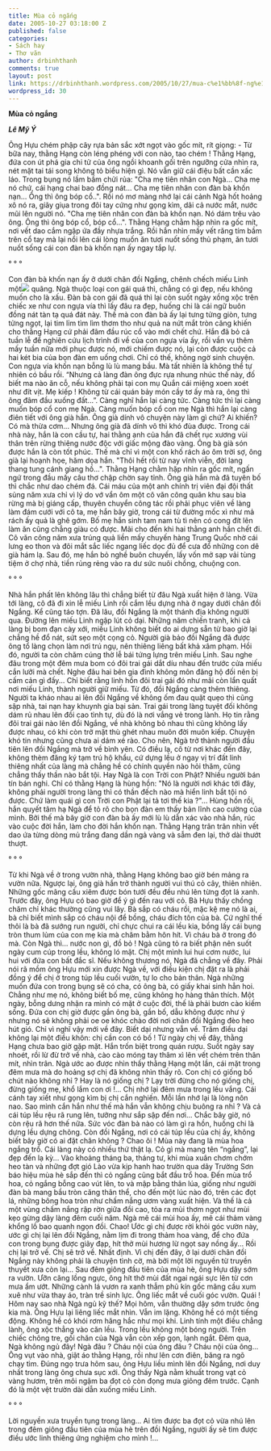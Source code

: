 ```yaml
---
title: Mùa cỏ ngắng
date: 2005-10-27 03:18:00 Z
published: false
categories:
- Sách hay
- Thơ văn
author: drbinhthanh
comments: true
layout: post
link: https://drbinhthanh.wordpress.com/2005/10/27/mua-c%e1%bb%8f-ng%e1%ba%afng/
wordpress_id: 30
---
```


**Mùa cỏ ngắng**


_**Lê Mỹ Ý**_


Ông Hựu chém phập cây rựa bản sắc xớt ngọt vào gốc mít, rít giọng: - Từ bữa nay, thằng Hạng còn léng phéng với con nào, tao chém ! Thằng Hạng, đứa con út phá gia chi tử của ông ngồi khoanh gối trên ngưỡng cửa nhìn ra, nét mặt tai tái song không tỏ biểu hiện gì. Nó vẫn giữ cái điệu bất cần xấc láo. Trong bụng nó lầm bầm chửi rủa: "Cha mẹ tiên nhân con Ngà... Cha mẹ nó chứ, cái hạng chai bao đồng nát... Cha mẹ tiên nhân con đàn bà khốn nạn... Ông thì ông bóp cổ..". Rồi nó mơ màng nhớ lại cái cảnh Ngà hốt hoảng xô nó ra, giãy giụa trong đôi tay cứng như gọng kìm, dãi cả nước mắt, nước mũi lên người nó. "Cha mẹ tiên nhân con đàn bà khốn nạn. Nó dám trêu vào ông. Ông thì ông bóp cổ, bóp cổ...". Thằng Hạng chằm hặp nhìn ra gốc mít, nơi vết dao cắm ngập ứa đầy nhựa trắng. Rồi hắn nhìn mấy vết răng tím bầm trên cổ tay mà lại nổi lên cái lòng muốn ăn tươi nuốt sống thủ phạm, ăn tươi nuốt sống cái con đàn bà khốn nạn ấy ngay tắp lự. 


° ° ° 

Con đàn bà khốn nạn ấy ở dưới chân đồi Ngắng, chênh chếch miếu Linh một[![](http://photos1.blogger.com/blogger/6130/896/320/14a.jpg)](http://photos1.blogger.com/blogger/6130/896/1600/14a.jpg) quãng. Ngà thuộc loại con gái quá thì, chẳng có gì đẹp, nếu không muốn cho là xấu. Đàn bà con gái đã quá thì lại còn suốt ngày xồng xộc trên chiếc xe như con ngựa vía thì lấy đâu ra đẹp, huống chi là cái ngữ buôn đồng nát tàn tạ quá đát này. Thế mà con đàn bà ấy lại tưng tửng giòn, tưng tửng ngọt, lại tim lỉm tìm lìm thơm tho như quả na nứt mắt tròn căng khiến cho thằng Hạng cứ phải đâm đầu rúc cổ vào mới chết chứ. Hắn đã bỏ cả tuần lễ để nghiên cứu lịch trình đi về của con ngựa vía ấy, rồi vần vụ thêm mấy tuần nữa mới phục được nó, mới chiếm được nó, lại còn được cuộc cả hai két bia của bọn đàn em uống chơi. Chỉ có thế, không ngờ sinh chuyện. Con ngựa vía khốn nạn bỗng lù lù mang bầu. Mà tất nhiên là không thể tự nhiên có bầu rồi. “Nhưng cả làng đàn ông đực rựa nhung nhúc thế này, đố biết ma nào ăn cỗ, nếu không phải tại con mụ Quắn cái miệng xoen xoét như đít vịt. Mẹ kiếp ! Không từ cái quán bảy món cầy tơ ấy mà ra, ông thì ông đâm đầu xuống đất...”. Càng nghĩ hắn lại càng tức. Càng tức thì lại càng muốn bóp cổ con mẹ Ngà. Càng muốn bóp cổ con mẹ Ngà thì hắn lại càng điên tiết với ông già hắn. Ông già dính vô chuyện này làm gì chứ? Ai khiến? Có mà thừa cơm... Nhưng ông già đã dính vô thì khó đùa được. Trong cái nhà này, hắn là con cầu tự, hai thằng anh của hắn đã chết rục xương vùi thân trên rừng thiêng nước độc với giấc mộng đào vàng. Ông bà già són được hắn là còn tốt phúc. Thế mà chỉ vì một con khố rách áo ôm trời sợ, ông già lại hoạnh họe, hăm dọa hắn. "Thôi hết rồi từ nay vĩnh viễn, đời lang thang tung cánh giang hồ...". Thằng Hạng chằm hặp nhìn ra gốc mít, ngấn ngứ trong đầu mấy câu thơ chập chờn say tỉnh. Ông già hắn mà đã tuyên bố thì chắc như dao chém đá. Cái máu của một anh chính trị viên đại đội thất sủng năm xưa chỉ vì lý do vớ vẩn ôm một cô văn công quân khu sau bìa rừng mà bị giáng cấp, thuyên chuyển công tác rồi phải phục viên về làng làm đám cưới với cô ta, mẹ hắn bây giờ, trong cái từ đường mốc xì như mả rách ấy quả là ghê gớm. Bố mẹ hắn sinh tam nam tù tì nên có cong đít lên làm ăn cũng chẳng giàu có được. Mãi cho đến khi hai thằng anh hắn chết đi. Cô văn công năm xưa trúng quả liền mấy chuyến hàng Trung Quốc nhờ cái lưng eo thon và đôi mắt sắc liếc ngang liếc dọc đủ để cưa đổ những con dê già hám lạ. Sau đó, mẹ hắn bỏ nghề buôn chuyến, lấy vốn mở sạp vải tùng tiệm ở chợ nhà, tiền rủng rẻng vào ra dư sức nuôi chồng, chuộng con. 


° ° ° 

Nhà hắn phất lên không lâu thì chẳng biết từ đâu Ngà xuất hiện ở làng. Vừa tới làng, cô đã đi xin lễ miếu Linh rồi cắm lều dựng nhà ở ngay dưới chân đồi Ngắng. Kể cũng táo tợn. Đã lâu, đồi Ngắng là một thánh địa không người qua. Đường lên miếu Linh ngập lút cỏ dại. Những năm chiến tranh, khi cả làng bị bom đạn cày xới, miếu Linh không biết do ai dựng sẵn từ bao giờ lại chẳng hề đổ nát, sứt sẹo một cọng cỏ. Người già bảo đồi Ngắng đã được ông tổ làng chọn làm nơi trú ngụ, nên thiêng liêng bất khả xâm phạm. Hồi đó, người ta còn chăm cúng thờ lễ bái tứng lựng trên miếu Linh. Sau nghe đâu trong một đêm mưa bom có đôi trai gái dắt díu nhau đến trước cửa miếu cắn lưỡi mà chết. Nghe đâu hai bên gia đình không môn đăng hộ đối nên bị cấm cản gì đấy... Chỉ biết rằng linh hồn đôi trai gái đó như mãi còn lẩn quất nơi miếu Linh, thành người giữ miếu. Từ đó, đồi Ngắng càng thêm thiêng. Người ta kháo nhau ai lên đồi Ngắng về không ốm đau quặt quẹo thì cũng sập nhà, tai nạn hay khuynh gia bại sản. Trai gái trong làng tuyệt đối không dám rủ nhau lên đồi cao tình tự, dù đó là nơi vắng vẻ trong lành. Họ tin rằng đôi trai gái nào lên đồi Ngắng, về nhà không bỏ nhau thì cũng không lấy được nhau, có khi còn trở mặt thù ghét nhau muôn đời muôn kiếp. Chuyện khó tin nhưng cũng chưa ai dám xé rào. Cho nên, Ngà trở thành người đầu tiên lên đồi Ngắng mà trở về bình yên. Có điều lạ, cô từ nơi khác đến đây, không thèm đăng ký tạm trú hộ khẩu, cứ dựng lều ở ngay vị trí đất linh thiêng nhất của làng mà chẳng hề có chính quyền nào hỏi thăm, cũng chẳng thấy thần nào bắt tội. Hay Ngà là con Trời con Phật? Nhiều người bán tín bán nghi. Chỉ có thằng Hạng là hùng hồn: "Nó là người nơi khác tới đây, không phải người trong làng thì có thần đếch nào mà hiển linh bắt tội nó được. Chứ làm quái gì con Trời con Phật lại tả tơi thế kia ?"... Hùng hồn rồi, hắn quyết tâm hạ Ngà để tỏ rõ cho bọn đàn em thấy bản lĩnh cao cường của mình. Bởi thế mà bây giờ con đàn bà ấy mới lù lù dẫn xác vào nhà hắn, rúc vào cuộc đời hắn, làm cho đời hắn khốn nạn. Thằng Hạng trân trân nhìn vết dao ứa từng dòng mủ trắng đang dần ngả vàng và sẫm đen lại, thở dài thướt thượt. 


° ° °




Từ khi Ngà về ở trong vườn nhà, thằng Hạng không bao giờ bén mảng ra vườn nữa. Ngược lại, ông già hắn trở thành người vui thú cỏ cây, thiên nhiên. Những gốc mãng cầu xiêm được bón tưới đều đều nhú lên từng đọt lá xanh. Trước đây, ông Hựu có bao giờ để ý gì đến rau với cỏ. Bà Hựu thấy chồng chăm chỉ khác thường cũng vui lây. Bà sắp có cháu rồi, mặc kệ mẹ nó là ai, bà chỉ biết mình sắp có cháu nội để bồng, cháu đích tôn của bà. Cứ nghĩ thế thôi là bà đã sướng run người, chỉ chực chui ra cái lều kia, bồng lấy cái bụng tròn thum lủm của con mẹ kia mà chăm bằm hôn hít. Vì cháu bà ở trong đó mà. Còn Ngà thì... nước non gì, đồ bỏ ! Ngà cũng tỏ ra biết phận nên suốt ngày cum cúp trong lều, không ló mặt. Chị một mình lui hui cơm nước, lui hui với đứa con bất đắc sĩ. Nếu không thương nó, Ngà đã chẳng về đây. Phải nói rã mồm ông Hựu mới xin được Ngà về, với điều kiện chị đặt ra là phải đồng ý để chị ở trong túp lều cuối vườn, tự lo cho bản thân. Ngà những muốn đứa con trong bụng sẽ có cha, có ông bà, có giấy khai sinh hẳn hoi. Chẳng như mẹ nó, không biết bố mẹ, cũng không họ hàng thân thích. Một ngày, bỗng dưng nhận ra mình có mặt ở cuộc đời, thế là phải bươn cào kiếm sống. Đứa con chị giờ được gần ông bà, gần bố, dẫu không được như ý nhưng nó sẽ không phải oe oe khóc chào đời nơi chân đồi Ngắng đèo heo hút gió. Chỉ vì nghĩ vậy mới về đây. Biết dại nhưng vẫn về. Trăm điều dại không lại một điều khôn: chị cần con có bố ! Từ ngày chị về đây, thằng Hạng chưa bao giờ gặp mặt. Hắn trốn biệt trong quán rượu. Suốt ngày say nhoét, rồi lừ đừ trở về nhà, cào cào móng tay thâm xì lên vết chém trên thân mít, nhìn trân. Ngà ước ao được nhìn thấy thằng Hạng một lần, cái mặt trong đêm mưa mà do hoảng sợ chị đã không nhìn thấy rõ. Con chị có giống bố chút nào không nhỉ ? Hay là nó giống chị ? Lạy trời đừng cho nó giống chị, đừng giống mẹ, khổ lắm con ơi !... Chị nhớ lại đêm mưa trong lều vắng. Cái cánh tay xiết như gọng kìm bị chị cắn nghiến. Mỗi lần nhớ lại là lòng nôn nao. Sao mình cắn hắn như thế mà hắn vẫn không chịu buông ra nhỉ ? Và cả cái túp lều rệu rã rung lên, tưởng như sắp sập đến nơi... Chắc bây giờ, nó còn rệu rã hơn thế nữa. Sức vóc đàn bà nào có làm gì ra hồn, huống chi là dựng lều dựng chõng. Còn đồi Ngắng, nơi có cái túp lều của chị ấy, không biết bây giờ có ai đặt chân không ? Chao ôi ! Mùa này đang là mùa hoa ngắng trổ. Cái làng này có nhiều thứ thật lạ. Cỏ gì mà mang tên “ngắng”, lại đẹp đến lạ kỳ... Vào khoảng tháng ba, tháng tư, khi mùa xuân chơm chớm heo tàn và những đợt gió Lào vừa kịp hanh hao trườn qua dãy Trường Sơn báo hiệu mùa hè sắp đến thì cỏ ngắng cũng bắt đầu trổ hoa. Đến mùa trổ hoa, cỏ ngắng bỗng cao vút lên, to và mập bằng thân lúa, giống như người đàn bà mang bầu tròn căng thân thể, cho đến một lúc nào đó, trên các đọt lá, những bông hoa tròn như chấm nắng ươm vàng xuất hiện. Và thế là cả một vùng chấm nắng rập rờn giữa đồi cao, tỏa ra mùi thơm ngọt như mùi kẹo gừng dậy làng đêm cuối năm. Ngà mê cái mùi hoa ấy, mê cái thảm vàng khổng lồ bao quanh ngọn đồi. Chao! Ước gì chị được rời khỏi góc vườn này, ước gì chị lại lên đồi Ngắng, nằm lịm đi trong thảm hoa vàng, để cho đứa con trong bụng được giãy đạp, hít thở mùi hương lừ ngọt say nồng ấy... Rồi chị lại trở về. Chị sẽ trở về. Nhất định. Vì chị đến đây, ở lại dưới chân đồi Ngắng này không phải là chuyện tình cờ, mà bởi một lời nguyền từ truyền thuyết xưa còn lại... Sau đêm giông đầu tiên của mùa hè, ông Hựu dậy sớm ra vườn. Ưỡn căng lồng ngực, ông hít thở mùi đất ngai ngái sực lên từ cơn mưa ẩm ướt. Những cành lá vươn ra xanh thẫm phủ kín gốc mãng cầu xum xuê như vừa thay áo, tràn trề sinh lực. Ông liếc mắt về cuối góc vườn. Quái ! Hôm nay sao nhà Ngà ngủ kỹ thế? Mọi hôm, vẫn thường dậy sớm trước ông kia mà. Ông Hựu lại liêng liếc mắt nhìn. Vẫn im lặng. Không hề có một tiếng động. Không hề có khói rơm hăng hắc như mọi khi. Linh tính một điều chẳng lành, ông xộc thẳng vào căn lều. Trong lều không một bóng người. Trên chiếc chõng tre, gối chăn của Ngà vẫn còn xếp gọn, lạnh ngắt. Đêm qua, Ngà không ngủ đây! Ngà đâu ? Cháu nội của ông đâu ? Cháu nội của ông... Ông vụt vào nhà, giật áo thằng Hạng, rồi như lên cơn điên, băng ra ngõ chạy tìm. Đúng ngọ trưa hôm sau, ông Hựu liều mình lên đồi Ngắng, nơi duy nhất trong làng ông chưa sục xới. Ông thấy Ngà nằm khuất trong vạt cỏ vàng hươm, trên môi ngậm ba đọt cỏ còn đọng mưa giông đêm trước. Cạnh đó là một vệt trườn dài dẫn xuống miếu Linh. 


° ° ° 

Lời nguyền xưa truyền tụng trong làng... Ai tìm được ba đọt cỏ vừa nhú lên trong đêm giông đầu tiên của mùa hè trên đồi Ngắng, người ấy sẽ tìm được điều ước linh thiêng ứng nghiệm cho mình !... 

